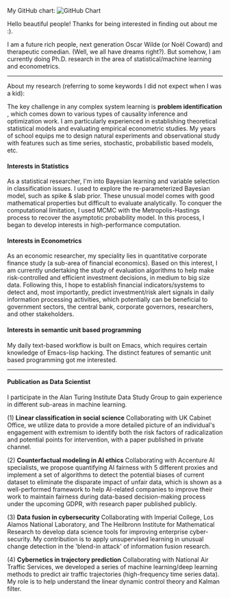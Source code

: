﻿My GitHub chart:
![GitHub Chart](https://ghchart.rshah.org/QiKatherine)

Hello beautiful people! Thanks for being interested in finding out about me :).

I am a future rich people, next generation Oscar Wilde (or Noël Coward) and therapeutic comedian. (Well, we all have dreams right?). But somehow, I am currently doing Ph.D. research in the area of statistical/machine learning and econometrics.  

-----
About my research (referring to some keywords I did not expect when I was a kid):

The key challenge in any complex system learning is **problem identification** , which comes down to various types of causality inference and optimization work. I am particularly experienced in establishing theoretical statistical models and evaluating empirical econometric studies. My years of school equips me to design natural experiments and observational study with features such as time series, stochastic, probabilistic based models, etc.
#### Interests in Statistics
As a statistical researcher, I'm into Bayesian learning and variable selection in classification issues. I used to explore the re-parameterized Bayesian model, such as spike & slab prior. These unusual model comes with good mathematical properties but difficult to evaluate analytically. To conquer the computational limitation, I used MCMC with the Metropolis-Hastings process to recover the asymptotic probability model. In this process, I began to develop interests in high-performance computation. 

#### Interests in Econometrics
As an economic researcher, my speciality lies in quantitative corporate finance study (a sub-area of financial economics). Based on this interest, I am currently undertaking the study of evaluation algorithms to help make risk-controlled and efficient investment decisions, in medium to big size data. Following this, I hope to establish financial indicators/systems to detect and, most importantly, predict investment/risk alert signals in daily information processing activities, which potentially can be beneficial to government sectors, the central bank, corporate governors, researchers, and other stakeholders.

#### Interests in semantic unit based programming
My daily text-based workflow is built on Emacs, which requires certain knowledge of Emacs-lisp hacking. The distinct features of semantic unit based programming got me interested.

-----

#### Publication as Data Scientist
I participate in the Alan Turing Institute Data Study Group to gain experience in different sub-areas in machine learning.

(1) **Linear classification in social science** Collaborating with UK Cabinet Office, we utilize data to provide a more detailed picture of an individual's engagement with extremism to identify both the risk factors of radicalization and potential points for intervention, with a paper published in private channel.

(2) **Counterfactual modeling in AI ethics** Collaborating with Accenture AI specialists, we propose quantifying AI fairness with 5 different proxies and implement a set of algorithms to detect the potential biases of current dataset to eliminate the disparate impact of unfair data, which is shown as a well-performed framework to help AI-related companies to improve their work to maintain fairness during data-based decision-making process under the upcoming GDPR, with research paper published publicly.

(3) **Data fusion in cybersecurity** Collaborating with Imperial College, Los Alamos National Laboratory, and The Heilbronn Institute for Mathematical Research to develop data science tools for improving enterprise cyber-security. My contribution is to apply unsupervised learning in unusual change detection in the 'blend-in attack' of information fusion research. 

(4) **Cybernetics in trajectory prediction** Collaborating with National Air Traffic Services, we developed a series of machine learning/deep learning methods to predict air traffic trajectories (high-frequency time series data). My role is to help understand the linear dynamic control theory and Kalman filter. 






